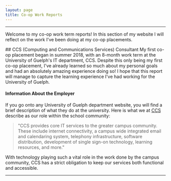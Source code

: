 ```yaml
---
layout: page
title: Co-op Work Reports
---
```

* * *
<p class="message">Welcome to my co-op work term reports! In this section of my website I will reflect on the work I've been doing at my co-op placements.</p>
## CCS (Computing and Communications Services) Consultant
My first co-op placement began in summer 2018, with an 8-month work term at the University of Guelph's IT department, CCS. Despite this only being my first co-op placement, I've already learned so much about my personal goals and had an absolutely amazing experience doing so! I hope that this report will manage to capture the learning experience I've had working for the University of Guelph.

#### Information About the Employer

If you go onto any University of Guelph department website, you will find a brief description of what they do at the university. Here is what we at [CCS](https://www.uoguelph.ca/ccs/) describe as our role within the school community:

> "CCS provides core IT services to the greater campus community. These include internet connectivity, a campus wide integrated email and calendaring system, telephony infrastructure, software distribution, development of single sign-on technology, learning resources, and more."

With technology playing such a vital role in the work done by the campus community, CCS has a strict obligation to keep our services both functional and accessible.




* * *
